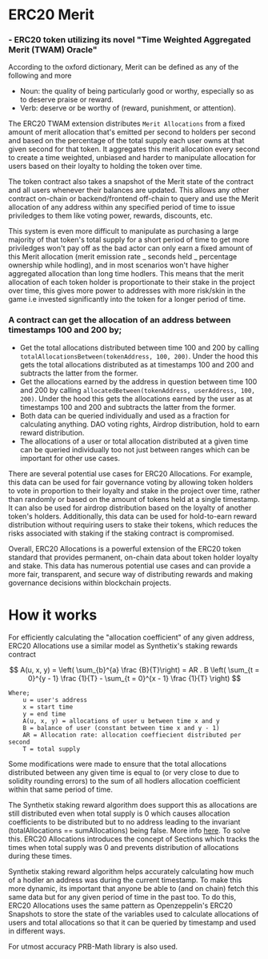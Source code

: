 # **ERC20 Merit**

### - **ERC20 token utilizing its novel "Time Weighted Aggregated Merit (TWAM) Oracle"**

According to the oxford dictionary, Merit can be defined as any of the following and more

- Noun: the quality of being particularly good or worthy, especially so as to deserve praise or reward.
- Verb: deserve or be worthy of (reward, punishment, or attention).

The ERC20 TWAM extension distributes `Merit Allocations` from a fixed amount of merit allocation that's emitted per second to holders per second and based on the percentage of the total supply each user owns at that given second for that token. It aggregates this merit allocation every second to create a time weighted, unbiased and harder to manipulate allocation for users based on their loyalty to holding the token over time.

The token contract also takes a snapshot of the Merit state of the contract and all users whenever their balances are updated. This allows any other contract on-chain or backend/frontend off-chain to query and use the Merit allocation of any address within any specified period of time to issue priviledges to them like voting power, rewards, discounts, etc.

This system is even more difficult to manipulate as purchasing a large majority of that token's total supply for a short period of time to get more priviledges won't pay off as the bad actor can only earn a fixed amount of this Merit allocation (merit emission rate _ seconds held _ percentage ownership while hodling), and in most scenarios won't have higher aggregated allocation than long time hodlers. This means that the merit allocation of each token holder is proportionate to their stake in the project over time, this gives more power to addresses with more risk/skin in the game i.e invested significantly into the token for a longer period of time.

### **A contract can get the allocation of an address between timestamps 100 and 200 by;**

- Get the total allocations distributed between time 100 and 200 by calling `totalAllocationsBetween(tokenAddress, 100, 200)`. Under the hood this gets the total allocations distributed as at timestamps 100 and 200 and subtracts the latter from the former.
- Get the allocations earned by the address in question between time 100 and 200 by calling `allocatedBetween(tokenAddress, userAddress, 100, 200)`. Under the hood this gets the allocations earned by the user as at timestamps 100 and 200 and subtracts the latter from the former.
- Both data can be queried individually and used as a fraction for calculating anything. DAO voting rights, Airdrop distribution, hold to earn reward distribution.
- The allocations of a user or total allocation distributed at a given time can be queried individually too not just between ranges which can be important for other use cases.

There are several potential use cases for ERC20 Allocations. For example, this data can be used for fair governance voting by allowing token holders to vote in proportion to their loyalty and stake in the project over time, rather than randomly or based on the amount of tokens held at a single timestamp. It can also be used for airdrop distribution based on the loyalty of another token's holders. Additionally, this data can be used for hold-to-earn reward distribution without requiring users to stake their tokens, which reduces the risks associated with staking if the staking contract is compromised.

Overall, ERC20 Allocations is a powerful extension of the ERC20 token standard that provides permanent, on-chain data about token holder loyalty and stake. This data has numerous potential use cases and can provide a more fair, transparent, and secure way of distributing rewards and making governance decisions within blockchain projects.

# **How it works**

For efficiently calculating the "allocation coefficient" of any given address, ERC20 Allocations use a similar model as Synthetix's staking rewards contract

$$
A(u, x, y) =  \left( \sum_{b}^{a} \frac {B}{T}\right) = AR . B \left( \sum_{t = 0}^{y - 1} \frac {1}{T} - \sum_{t = 0}^{x - 1} \frac {1}{T}
\right)
$$

    Where;
        u = user's address
        x = start time
        y = end time
        A(u, x, y) = allocations of user u between time x and y
        B = balance of user (constant between time x and y - 1)
        AR = Allocation rate: allocation coeffiecient distributed per second
        T = total supply

Some modifications were made to ensure that the total allocations distributed between any given time is equal to (or very close to due to solidity rounding errors) to the sum of all hodlers allocation coefficient within that same period of time.

The Synthetix staking reward algorithm does support this as allocations are still distributed even when total supply is 0 which causes allocation coefficients to be distributed but to no address leading to the invariant (totalAllocations == sumAllocations) being false. More info [here]("https://0xmacro.com/blog/synthetix-staking-rewards-issue-inefficient-reward-distribution/"). To solve this. ERC20 Allocations introduces the concept of Sections which tracks the times when total supply was 0 and prevents distribution of allocations during these times.

Synthetix staking reward algorithm helps accurately calculating how much of a hodler an address was during the current timestamp. To make this more dynamic, its important that anyone be able to (and on chain) fetch this same data but for any given period of time in the past too. To do this, ERC20 Allocations uses the same pattern as Openzeppelin's ERC20 Snapshots to store the state of the variables used to calculate allocations of users and total allocations so that it can be queried by timestamp and used in different ways.

For utmost accuracy PRB-Math library is also used.
